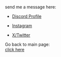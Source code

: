 send me a message here:
- <a href="https://discord.com/users/278240341784788993"> Discord Profile </a>
- <a href="https://instagram.com/nekomata_mottsii"> Instagram </a>

- <a href="https://x.com/nekomata_mottsi"> X/Twitter </a>

Go back to main page: <br>
<a href="https://github.com/nekomata-mottsii"> click here </a>
